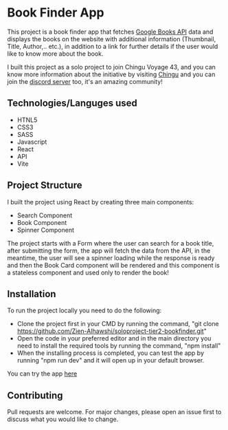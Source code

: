 # Book Finder App

This project is a book finder app that fetches [Google Books API](https://developers.google.com/books/) data and displays the books on the website with additional information (Thumbnail, Title, Author,.. etc.), in addition to a link for further details if the user would like to know more about the book.

I built this project as a solo project to join Chingu Voyage 43, and you can know more information about the initiative by visiting [Chingu](https://www.chingu.io/) and you can join the [discord server](https://discord.com/invite/XfhUYqe) too, it's an amazing community!

## Technologies/Languges used

* HTNL5
* CSS3
* SASS
* Javascript
* React 
* API
* Vite
## Project Structure

I built the project using React by creating three main components:

* Search Component
* Book Component
* Spinner Component 

The project starts with a Form where the user can search for a book title, after submitting the form, the app will fetch the data from the API, in the meantime, the user will see a spinner loading while the response is ready and then the Book Card component will be rendered and this component is a stateless component and used only to render the book!

## Installation

To run the project locally you need to do the following:
* Clone the project first in your CMD by running the command, "git clone https://github.com/Zien-Alhawshi/soloproject-tier2-bookfinder.git"
* Open the code in your preferred editor and in the main directory you need to install the required tools by running the command, "npm install" 
* When the installing process is completed, you can test the app by running "npm run dev" and it will open up in your default browser.

You can try the app [here](https://book-finder-solo.netlify.app/)

## Contributing

Pull requests are welcome. For major changes, please open an issue first
to discuss what you would like to change.


